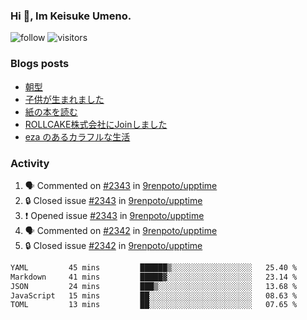 ### Hi 👋, Im Keisuke Umeno.

<!--
**9renpoto/9renpoto** is a ✨ _special_ ✨ repository because its `README.md` (this file) appears on your GitHub profile.

Here are some ideas to get you started:

- 🔭 I’m currently working on ...
- 🌱 I’m currently learning ...
- 👯 I’m looking to collaborate on ...
- 🤔 I’m looking for help with ...
- 💬 Ask me about ...
- 📫 How to reach me: ...
- 😄 Pronouns: ...
- ⚡ Fun fact: ...
-->

![follow](https://img.shields.io/github/followers/9renpoto?label=Follow&style=social)
![visitors](https://komarev.com/ghpvc/?username=9renpoto&label=Profile%20views&color=0e75b6&style=flat)

### Blogs posts

<!-- BLOG-POST-LIST:START -->
- [朝型](https://9renpoto.win/entry/2024/05/29/im-an-early)
- [子供が生まれました](https://9renpoto.win/entry/2024/04/18/hello-world)
- [紙の本を読む](https://9renpoto.win/entry/2024/02/25/reading-papar-book)
- [ROLLCAKE株式会社にJoinしました](https://9renpoto.win/entry/2024/02/11/join)
- [eza のあるカラフルな生活](https://9renpoto.win/entry/2024/02/01/eza)
<!-- BLOG-POST-LIST:END -->

### Activity

<!--START_SECTION:activity-->
1. 🗣 Commented on [#2343](https://github.com/9renpoto/upptime/issues/2343#issuecomment-2142786073) in [9renpoto/upptime](https://github.com/9renpoto/upptime)
2. 🔒 Closed issue [#2343](https://github.com/9renpoto/upptime/issues/2343) in [9renpoto/upptime](https://github.com/9renpoto/upptime)
3. ❗ Opened issue [#2343](https://github.com/9renpoto/upptime/issues/2343) in [9renpoto/upptime](https://github.com/9renpoto/upptime)
4. 🗣 Commented on [#2342](https://github.com/9renpoto/upptime/issues/2342#issuecomment-2142678623) in [9renpoto/upptime](https://github.com/9renpoto/upptime)
5. 🔒 Closed issue [#2342](https://github.com/9renpoto/upptime/issues/2342) in [9renpoto/upptime](https://github.com/9renpoto/upptime)
<!--END_SECTION:activity-->

<!--START_SECTION:waka-->

```txt
YAML         45 mins         ██████▒░░░░░░░░░░░░░░░░░░   25.40 %
Markdown     41 mins         █████▓░░░░░░░░░░░░░░░░░░░   23.14 %
JSON         24 mins         ███▒░░░░░░░░░░░░░░░░░░░░░   13.68 %
JavaScript   15 mins         ██░░░░░░░░░░░░░░░░░░░░░░░   08.63 %
TOML         13 mins         ██░░░░░░░░░░░░░░░░░░░░░░░   07.65 %
```

<!--END_SECTION:waka-->
